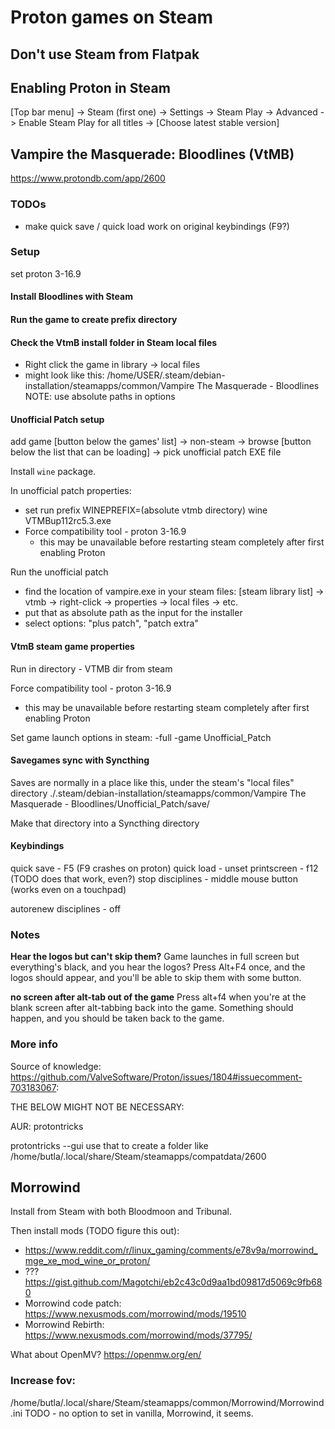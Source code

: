 Proton games on Steam
=====================

## Don't use Steam from Flatpak

## Enabling Proton in Steam

[Top bar menu] -> Steam (first one) -> Settings -> Steam Play
  -> Advanced -> Enable Steam Play for all titles -> [Choose latest stable version]

## Vampire the Masquerade: Bloodlines (VtMB)
https://www.protondb.com/app/2600

### TODOs
- make quick save / quick load work on original keybindings (F9?)

### Setup
set proton 3-16.9

#### Install Bloodlines with Steam

#### Run the game to create prefix directory

#### Check the VtmB install folder in Steam local files

- Right click the game in library -> local files
- might look like this: 
  /home/USER/.steam/debian-installation/steamapps/common/Vampire The Masquerade - Bloodlines
  NOTE: use absolute paths in options

#### Unofficial Patch setup
add game [button below the games' list] -> non-steam
  -> browse [button below the list that can be loading] -> pick unofficial patch EXE file

Install `wine` package.

In unofficial patch properties:
- set run prefix
  WINEPREFIX=(absolute vtmb directory) wine VTMBup112rc5.3.exe
- Force compatibility tool - proton 3-16.9
  - this may be unavailable before restarting steam completely after first enabling Proton

Run the unofficial patch
- find the location of vampire.exe in your steam files:
  [steam library list] -> vtmb -> right-click -> properties -> local files -> etc.
- put that as absolute path as the input for the installer
- select options: "plus patch", "patch extra"

#### VtmB steam game properties

Run in directory - VTMB dir from steam

Force compatibility tool - proton 3-16.9
- this may be unavailable before restarting steam completely after first enabling Proton

Set game launch options in steam: -full -game Unofficial_Patch

#### Savegames sync with Syncthing
Saves are normally in a place like this, under the steam's "local files" directory
./.steam/debian-installation/steamapps/common/Vampire The Masquerade - Bloodlines/Unofficial_Patch/save/

Make that directory into a Syncthing directory

#### Keybindings
quick save - F5 (F9 crashes on proton)
quick load - unset
printscreen - f12 (TODO does that work, even?)
stop disciplines - middle mouse button (works even on a touchpad)

autorenew disciplines - off


### Notes

**Hear the logos but can't skip them?**
Game launches in full screen but everything's black, and you hear the logos?
Press Alt+F4 once, and the logos should appear, and you'll be able to skip them with some button.

**no screen after alt-tab out of the game**
Press alt+f4 when you're at the blank screen after alt-tabbing back into the game.
Something should happen, and you should be taken back to the game.

### More info
Source of knowledge: https://github.com/ValveSoftware/Proton/issues/1804#issuecomment-703183067:

THE BELOW MIGHT NOT BE NECESSARY:

AUR: protontricks

protontricks --gui
use that to create a folder like
/home/butla/.local/share/Steam/steamapps/compatdata/2600



## Morrowind
Install from Steam with both Bloodmoon and Tribunal.

Then install mods (TODO figure this out):
- https://www.reddit.com/r/linux_gaming/comments/e78v9a/morrowind_mge_xe_mod_wine_or_proton/
- ??? https://gist.github.com/Magotchi/eb2c43c0d9aa1bd09817d5069c9fb680
- Morrowind code patch: https://www.nexusmods.com/morrowind/mods/19510
- Morrowind Rebirth: https://www.nexusmods.com/morrowind/mods/37795/

What about OpenMV? https://openmw.org/en/

### Increase fov:
/home/butla/.local/share/Steam/steamapps/common/Morrowind/Morrowind.ini
TODO - no option to set in vanilla, Morrowind, it seems.

